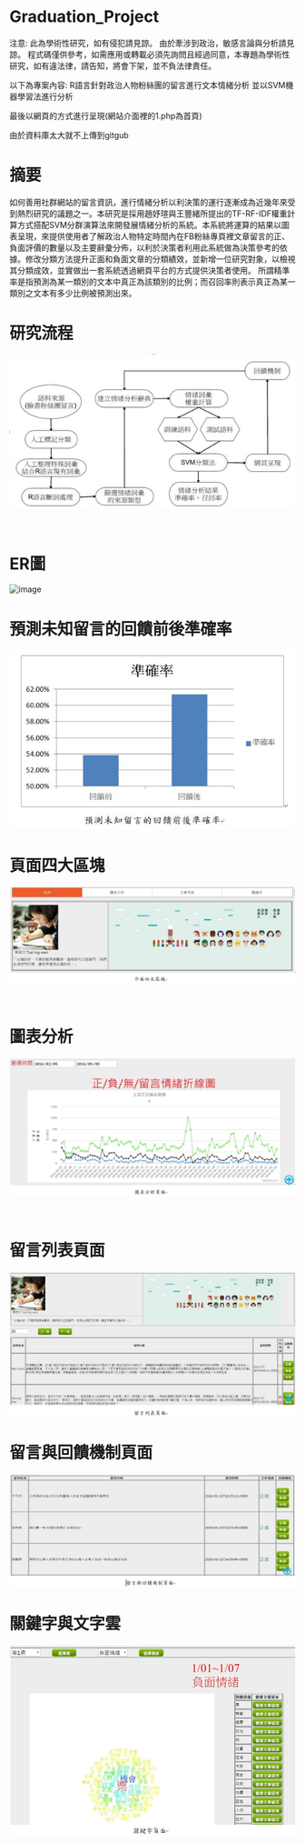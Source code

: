 # Graduation_Project
注意:
此為學術性研究，如有侵犯請見諒。
由於牽涉到政治，敏感言論與分析請見諒。
程式碼僅供參考，如需應用或轉載必須先詢問且經過同意，本專題為學術性研究，如有違法律，請告知，將會下架，並不負法律責任。

以下為專案內容:
R語言針對政治人物粉絲團的留言進行文本情緒分析
並以SVM機器學習法進行分析

最後以網頁的方式進行呈現(網站介面裡的1.php為首頁)

由於資料庫太大就不上傳到gitgub

# 摘要
如何善用社群網站的留言資訊，進行情緒分析以利決策的運行逐漸成為近幾年來受到熱烈研究的議題之一。本研究是採用趙妤瑄與王豐緒所提出的TF-RF-IDF權重計算方式搭配SVM分群演算法來開發展情緒分析的系統。本系統將運算的結果以圖表呈現，來提供使用者了解政治人物特定時間內在FB粉絲專頁裡文章留言的正、負面評價的數量以及主要辭彙分佈，以利於決策者利用此系統做為決策參考的依據。修改分類方法提升正面和負面文章的分類績效，並新增一位研究對象，以檢視其分類成效，並實做出一套系統透過網頁平台的方式提供決策者使用。
所謂精準率是指預測為某一類別的文本中真正為該類別的比例；而召回率則表示真正為某一類別之文本有多少比例被預測出來。

# 研究流程
![image](https://raw.githubusercontent.com/a232152000/Graduation_Project/66fd897ceffffbced345c8a445c5d4bb16c90c8c/%E7%A0%94%E7%A9%B6%E6%B5%81%E7%A8%8B.JPG)
    
    
# ER圖
![image](https://raw.githubusercontent.com/a232152000/Graduation_Project/66fd897ceffffbced345c8a445c5d4bb16c90c8c/ER%E5%9C%96.JPG)
    
# 預測未知留言的回饋前後準確率
![image](https://raw.githubusercontent.com/a232152000/Graduation_Project/66fd897ceffffbced345c8a445c5d4bb16c90c8c/%E9%A0%90%E6%B8%AC%E6%9C%AA%E7%9F%A5%E7%95%99%E8%A8%80%E7%9A%84%E5%9B%9E%E9%A5%8B%E5%89%8D%E5%BE%8C%E6%BA%96%E7%A2%BA%E7%8E%87.JPG)


# 頁面四大區塊
![image](https://raw.githubusercontent.com/a232152000/Graduation_Project/66fd897ceffffbced345c8a445c5d4bb16c90c8c/%E4%BB%8B%E9%9D%A2%E5%9B%9B%E5%A4%A7%E5%8D%80%E5%A1%8A.JPG)
    
    
# 圖表分析
![image](https://raw.githubusercontent.com/a232152000/Graduation_Project/66fd897ceffffbced345c8a445c5d4bb16c90c8c/%E5%9C%96%E8%A1%A8%E5%88%86%E6%9E%90%E9%A0%81%E9%9D%A2.JPG)
    
    
# 留言列表頁面
![image](https://raw.githubusercontent.com/a232152000/Graduation_Project/66fd897ceffffbced345c8a445c5d4bb16c90c8c/%E7%95%99%E8%A8%80%E5%88%97%E8%A1%A8%E9%A0%81%E9%9D%A2.JPG)


# 留言與回饋機制頁面
![image](https://raw.githubusercontent.com/a232152000/Graduation_Project/66fd897ceffffbced345c8a445c5d4bb16c90c8c/%E7%95%99%E8%A8%80%E8%88%87%E5%9B%9E%E9%A5%8B%E6%A9%9F%E5%88%B6%E9%A0%81%E9%9D%A2.JPG)


# 關鍵字與文字雲
![image](https://raw.githubusercontent.com/a232152000/Graduation_Project/66fd897ceffffbced345c8a445c5d4bb16c90c8c/%E9%97%9C%E9%8D%B5%E5%AD%97%E9%A0%81%E9%9D%A2.JPG)
